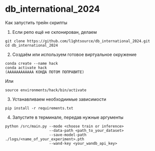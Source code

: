 # db_international_2024
 
 Как запустить трейн скрипты

 1) Если репо ещё не склонирован, делаем 
 ```
 git clone https://github.com/l1ghtsource/db_international_2024.git
 cd db_international_2024
 ```
 2) Создаём или используем готовое виртуальное окружение 
 ```
 conda create --name hack
 conda activate hack
 (АААААААААААА КОНДА ПОТОМ ПОПРАВИТЕ)
```
Или
 ```
 source environments/hack/bin/activate
 ```
3) Устанавливаем необходиимые зависимости
```
pip install -r requirements.txt
```
4) Запустите в терминале, передав нужные аргументы

```
python /src/main.py --mode <choose train or inference> 
                    --data-path <path_to_your_dataset> 
                    --save-model-path ./logs/<name_of_your_experiment>.pth 
                    --wand-key <your_wandb_api_key>
``` 